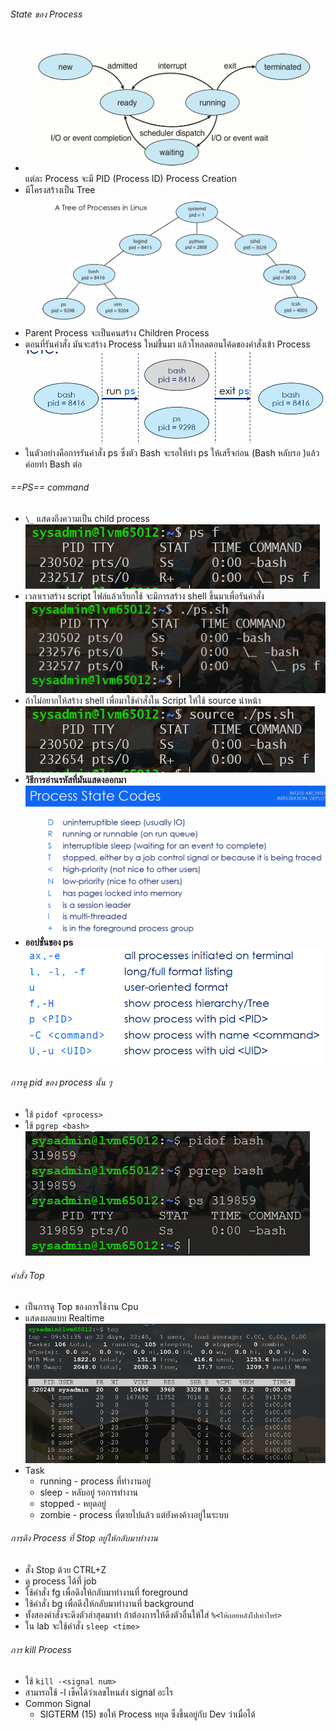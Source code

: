 ###### State ของ Process
- ![Pasted image 20240201120757.png](./Pasted%20image%2020240201120757.png)
แต่ละ Process จะมี PID (Process ID)
Process Creation
- มีโครงสร้างเป็น Tree![Pasted image 20240201121052.png](./Pasted%20image%2020240201121052.png)
- Parent Process จะเป็นคนสร้าง Children Process
- ตอนที่รันคำสั่ง มันจะสร้าง Process ใหม่ขึ้นมา แล้วโหลดตอนโค้ดของคำสั่งเข้า Process![Pasted image 20240201121338.png](./Pasted%20image%2020240201121338.png)
- ในตัวอย่างคือการรันคำสั่ง ps ซึ่งตัว Bash จะรอให้ทำ ps ให้เสร็จก่อน (Bash หลับรอ )แล้วค่อยทำ Bash ต่อ
###### ==PS== command
- `\_` แสดงถึงความเป็น child process ![Pasted image 20240201122345.png](./Pasted%20image%2020240201122345.png) 
- เวลาเราสร้าง script ไฟล์แล้วเรียกใช้ จะมีการสร้าง shell ขึ้นมาเพื่อรันคำสั่ง![Pasted image 20240201122936.png](./Pasted%20image%2020240201122936.png) 
- ถ้าไม่อยากให้สร้าง shell เพื่อมาใช้คำสั่งใน Script ให้ใช้ source นำหน้า![Pasted image 20240201123222.png](./Pasted%20image%2020240201123222.png)
- **วิธีการอ่านรหัสที่มันแสดงออกมา**![Pasted image 20240201123327.png](./Pasted%20image%2020240201123327.png)
- **ออปชั่นของ ps**![Pasted image 20240208092950.png](./Pasted%20image%2020240208092950.png)
###### การดู pid ของ process นั้น ๆ 
- ใช้ `pidof <process>`
- ใช้ `pgrep <bash>`![Pasted image 20240208094449.png](./Pasted%20image%2020240208094449.png)
###### คำสั่ง Top
- เป็นการดู Top ของการใช้งาน Cpu
- แสดงผลแบบ Realtime![Pasted image 20240208095142.png](./Pasted%20image%2020240208095142.png)
- Task
	- running - process ที่ทำงานอยู่
	- sleep - หลับอยู่ รอการทำงาน
	- stopped - หยุดอยู่
	- zombie - process ที่ตายไปแล้ว แต่ยังคงค้างอยู่ในระบบ
###### การดึง Process ที่ Stop อยู่ให้กลับมาทำงาน
- สั่ง Stop ด้วย CTRL+Z
- ดู process ได้ที่ job
- ใช้คำสั่ง fg เพื่อดึงให้กลับมาทำงานที่ foreground
- ใช้คำสั่ง bg เพื่อดึงให้กลับมาทำงานที่ background
- ทั้งสองคำสั่งจะดึงตัวล่าสุดมาทำ ถ้าต้องการให้ดึงตัวอื่นให้ใส่ `%<ให้ถอยหลังไปเท่าไหร่>`
- ใน lab จะใช้คำสั่ง `sleep <time>`
###### การ kill Process
- ใช้ `kill -<signal num>`
- สามารถใช้ -l เช็คได้ว่าเลขไหนส่ง signal อะไร
- Common Signal
	- SIGTERM (15) ขอให้ Process หยุด ซึ่งขึ้นอยู่กับ Dev ว่าเมื่อได้